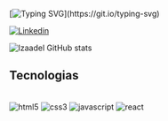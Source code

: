 [![Typing SVG](https://readme-typing-svg.demolab.com?font=Fira+Code&duration=4000&pause=1000&color=42C920&width=600&lines=Hello+Word!+I'm+Isabela+Del+Vecchio.)](https://git.io/typing-svg)

[![Linkedin](https://img.shields.io/badge/LinkedIn-0077B5?style=for-the-badge&logo=linkedin&logoColor=white)](https://www.linkedin.com/in/isabela-del-vecchio-bueno-goes-80346a182/)

![Izaadel GitHub stats](https://github-readme-stats.vercel.app/api?username=Izaadel&show_icons=true&theme=radical)

## Tecnologias

<div style="display: inline_block"><br/>
  <img align="center" alt="html5" src="https://img.shields.io/badge/HTML5-E34F26?style=for-the-badge&logo=html5&logoColor=white" />
  <img align="center" alt="css3" src="https://img.shields.io/badge/CSS3-1572B6?style=for-the-badge&logo=css3&logoColor=white" />
  <img align="center" alt="javascript" src="https://img.shields.io/badge/JavaScript-F7DF1E?style=for-the-badge&logo=javascript&logoColor=black" />
  <img align="center" alt="react" src="https://img.shields.io/badge/React-20232A?style=for-the-badge&logo=react&logoColor=61DAFB" />
</div> 
